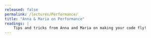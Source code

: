 ```yaml
---
released: false
permalink: /lectures/Performance/
title: "Anna & Maria on Performance"
readings: |
    Tips and tricks from Anna and Maria on making your code fly! 
---
```

